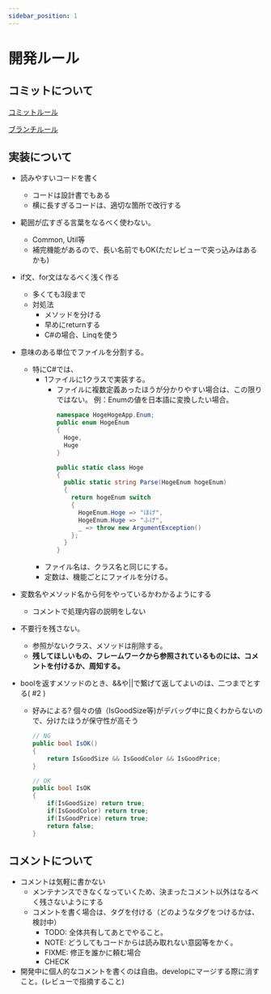 ```yaml
---
sidebar_position: 1
---
```


# 開発ルール

## コミットについて
[コミットルール](./git/git%E3%82%B3%E3%83%9F%E3%83%83%E3%83%88%E3%83%AB%E3%83%BC%E3%83%AB.md)

[ブランチルール](./git/git%E3%83%96%E3%83%A9%E3%83%B3%E3%83%81%E3%83%AB%E3%83%BC%E3%83%AB.md)

## 実装について
* 読みやすいコードを書く
  * コードは設計書でもある
  * 横に長すぎるコードは、適切な箇所で改行する

* 範囲が広すぎる言葉をなるべく使わない。
  * Common, Util等
  * 補完機能があるので、長い名前でもOK(ただレビューで突っ込みはあるかも)

* if文、for文はなるべく浅く作る
  * 多くても3段まで
  * 対処法
    * メソッドを分ける
    * 早めにreturnする
    * C#の場合、Linqを使う

* 意味のある単位でファイルを分割する。
  * 特にC#では、
    * 1ファイルに1クラスで実装する。
      * ファイルに複数定義あったほうが分かりやすい場合は、この限りではない。
      例：Enumの値を日本語に変換したい場合。
        ```cs
        namespace HogeHogeApp.Enum;
        public enum HogeEnum
        {
          Hoge,
          Huge
        }

        public static class Hoge
        {
          public static string Parse(HogeEnum hogeEnum)
          {
            return hogeEnum switch
            {
              HogeEnum.Hoge => "ほげ",
              HogeEnum.Huge => "ふげ",
              _ => throw new ArgumentException()
            };
          }
        }
        ```
    * ファイル名は、クラス名と同じにする。
    * 定数は、機能ごとにファイルを分ける。

* 変数名やメソッド名から何をやっているかわかるようにする
  * コメントで処理内容の説明をしない

* 不要行を残さない。
  * 参照がないクラス、メソッドは削除する。
  * **残してほしいもの、フレームワークから参照されているものには、コメントを付けるか、周知する。**

* boolを返すメソッドのとき、&&や||で繋げて返してよいのは、二つまでとする( #2 )
  * 好みによる? 個々の値（IsGoodSize等)がデバッグ中に良くわからないので、分けたほうが保守性が高そう
    ```cs
    // NG
    public bool IsOK()
    {
        return IsGoodSize && IsGoodColor && IsGoodPrice;
    }

    // OK
    public bool IsOK
    {
        if(IsGoodSize) return true;
        if(IsGoodColor) return true;
        if(IsGoodPrice) return true;
        return false;
    }
    ```

## コメントについて
* コメントは気軽に書かない
  * メンテナンスできなくなっていくため、決まったコメント以外はなるべく残さないようにする
  * コメントを書く場合は、タグを付ける（どのようなタグをつけるかは、検討中）
    * TODO: 全体共有してあとでやること。
    * NOTE: どうしてもコードからは読み取れない意図等をかく。
    * FIXME: 修正を誰かに頼む場合
    * CHECK
* 開発中に個人的なコメントを書くのは自由。developにマージする際に消すこと。(レビューで指摘すること)
